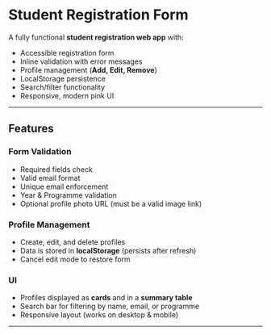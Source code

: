 # Student Registration Form  

A fully functional **student registration web app** with:  

- Accessible registration form  
- Inline validation with error messages  
- Profile management (**Add, Edit, Remove**)  
- LocalStorage persistence  
- Search/filter functionality  
- Responsive, modern pink UI  

---

## Features  

### Form Validation  
- Required fields check  
- Valid email format  
- Unique email enforcement  
- Year & Programme validation  
- Optional profile photo URL (must be a valid image link)  

### Profile Management  
- Create, edit, and delete profiles  
- Data is stored in **localStorage** (persists after refresh)  
- Cancel edit mode to restore form  

###  UI  
- Profiles displayed as **cards** and in a **summary table**  
- Search bar for filtering by name, email, or programme  
- Responsive layout (works on desktop & mobile)  

---


